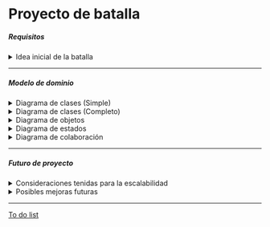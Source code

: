 # Proyecto de batalla

<h5> Requisitos </h5>

<details>
  <summary> Idea inicial de la batalla </summary><br>

  [Link](../docs/proyectos/pyBatalla.md)


</details>

<hr>
<h5> Modelo de dominio </h5>

<details>
  <summary>Diagrama de clases (Simple)</summary>
  
|Diagrama de clases
|:-:
|![](../out/Grupo1/MDominio/ClasesSimple/ClasesSimple.png)
|[Link](MDominio/ClasesSimple.puml)

</details>

<details>
  <summary>Diagrama de clases (Completo)</summary>
  
|Diagrama de clases
|:-:
|![](../out/Grupo1/MDominio/ClasesCompleto/ClasesCompleto.png)
|[Link](MDominio/ClasesCompleto.puml)

</details>

<details>
  <summary>Diagrama de objetos</summary>
  
|Diagrama de objetos
|:-:
|![](../out/Grupo1/MDominio/Objetos/Objetos.png)
|[Link](MDominio/Objetos.puml)

</details>

<details>
  <summary>Diagrama de estados</summary>
  
|Diagrama de estados
|:-:
|![](../out/Grupo1/MDominio/Estados/Estados.png)
|[Link](MDominio/Estados.puml)

</details>

<details>
  <summary>Diagrama de colaboración</summary>
  
|Diagrama de colaboración
|:-:
|![](../out/Grupo1/MDominio/Colaboracion/Colaboracion.png)
|[Link](MDominio/Colaboracion.puml)

</details>
<hr>

<h5> Futuro de proyecto </h5>
<details>
  <summary> Consideraciones tenidas para la escalabilidad </summary>
  <ul>
    <li> El héroe y los enemigos se pueden pasar como parámetros a la batalla, de esta forma puedes tener distintos personajes, con distintas acciones, vida...
    <li> Las armas no son estándar sino que se pueden también crear y atribuir a los personajes de la batalla
    <li> ....
  <ul>

</details>

<details>
  <summary> Posibles mejoras futuras </summary>
  <ul>
    <li> Se podría crear clase Pocion para poder tener distintos tipos de pociones
  <ul>

</details>
<hr>

[To do list](../Grupo1/ToDo/ToDo.md)